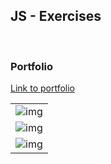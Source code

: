## JS - Exercises
<br>

### Portfolio
[Link to portfolio](https://danoss.no)

<table>
  <tr>
    <td style ="max-width: 60%;" ><img src="https://github.com/VoltG3/Portfolio/blob/main/img/desktop1.png" alt="img"></td>
  <tr>
   <tr>
    <td style ="max-width: 60%;" ><img src="https://github.com/VoltG3/Portfolio/blob/main/img/desktop2.png" alt="img"></td>
  <tr>
   <tr>
    <td style ="max-width: 60%;" ><img src="https://github.com/VoltG3/Portfolio/blob/main/img/desktop3.png" alt="img"></td>
  <tr>
 </table>
